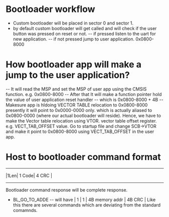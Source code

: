 # Bootloader workflow

- Custom bootloader will be placed in sector 0 and sector 1.
- by default custom bootloader will get called and will check if the user button was pressed on reset or not.
-- if pressed 
listen to the uart for new application.
-- if not pressed
jump to user application. 0x0800-8000


# How bootloader app will make a jump to the user application?
-- It will read the MSP and set the MSP of user app using the CMSIS function. e.g. 0x0800-8000
-- After that It will make a function pointer hold the value of user application reset handler -- which is 0x0800-8000 + 4B
-- Makesure app is hldoing VECTOR TABLE relocation to 0x0800-8000
presently it will point to 0x0000-0000 only. which is actually aliased to 0x0800-0000 (where our actual bootloader will reside).
Hence, we have to make the Vector table relocation using VTOR. vector table offset register. e.g. VECT_TAB_OFFSET value.
Go to startup file and change SCB->VTOR and make it point to 0x0800-8000 using VECT_TAB_OFFSET in the user app.

# Host to bootloader command format

 ---- ------- ---------------
|1Len| 1 Code| 4 CRC         |
 ---- ------- ---------------

Bootloader command response will be complete response.

- BL_GO_TO_ADDE -- will have | 1 | 1 | 4B memory addr | 4B CRC |
Like this there are several commands which are deviating from the standard comamnds.



